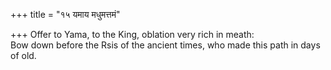 +++
title = "१५ यमाय मधुमत्तमं"

+++
Offer to Yama, to the King, oblation very rich in meath:  
     Bow down before the Rsis of the ancient times, who made this path in days of old.